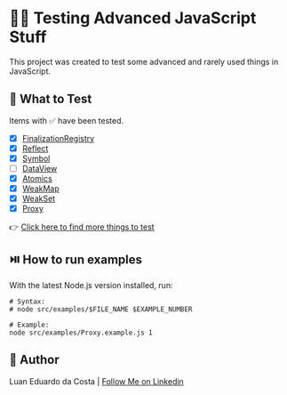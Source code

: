 # :technologist: Testing Advanced JavaScript Stuff

This project was created to test some advanced and rarely used things in JavaScript.

## :test_tube: What to Test

Items with :white_check_mark: have been tested.

- [x] [FinalizationRegistry](https://developer.mozilla.org/en-US/docs/Web/JavaScript/Reference/Global_Objects/FinalizationRegistry)
- [x] [Reflect](https://developer.mozilla.org/en-US/docs/Web/JavaScript/Reference/Global_Objects/Reflect)
- [x] [Symbol](https://developer.mozilla.org/en-US/docs/Web/JavaScript/Reference/Global_Objects/Symbol)
- [ ] [DataView](https://developer.mozilla.org/en-US/docs/Web/JavaScript/Reference/Global_Objects/DataView)
- [x] [Atomics](https://developer.mozilla.org/en-US/docs/Web/JavaScript/Reference/Global_Objects/Atomics)
- [x] [WeakMap](https://developer.mozilla.org/en-US/docs/Web/JavaScript/Reference/Global_Objects/WeakMap)
- [x] [WeakSet](https://developer.mozilla.org/en-US/docs/Web/JavaScript/Reference/Global_Objects/WeakSet)
- [x] [Proxy](https://developer.mozilla.org/en-US/docs/Web/JavaScript/Reference/Global_Objects/Proxy)

:point_right: [Click here to find more things to test](https://developer.mozilla.org/pt-BR/docs/Web/JavaScript)

## :play_or_pause_button: How to run examples

With the latest Node.js version installed, run:

```shell
# Syntax:
# node src/examples/$FILE_NAME $EXAMPLE_NUMBER

# Example:
node src/examples/Proxy.example.js 1
```

## :man: Author

Luan Eduardo da Costa | [Follow Me on Linkedin](https://www.linkedin.com/in/luaneducosta/)
